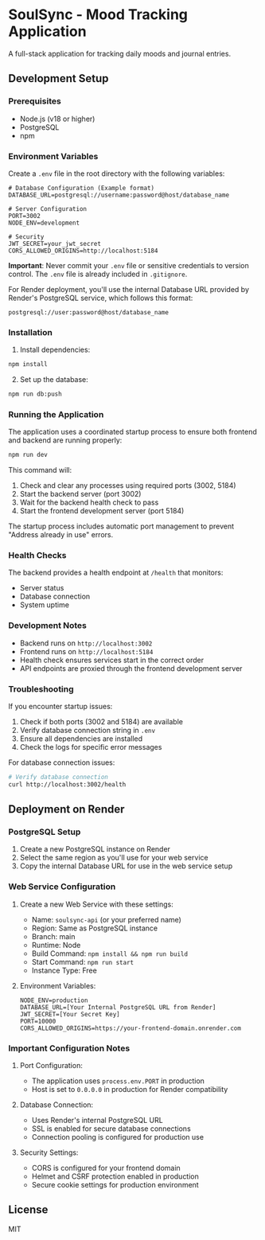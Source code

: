 # SoulSync - Mood Tracking Application

A full-stack application for tracking daily moods and journal entries.

## Development Setup

### Prerequisites

- Node.js (v18 or higher)
- PostgreSQL
- npm

### Environment Variables

Create a `.env` file in the root directory with the following variables:

```env
# Database Configuration (Example format)
DATABASE_URL=postgresql://username:password@host/database_name

# Server Configuration
PORT=3002
NODE_ENV=development

# Security
JWT_SECRET=your_jwt_secret
CORS_ALLOWED_ORIGINS=http://localhost:5184
```

**Important**: Never commit your `.env` file or sensitive credentials to version control. The `.env` file is already included in `.gitignore`.

For Render deployment, you'll use the internal Database URL provided by Render's PostgreSQL service, which follows this format:
```
postgresql://user:password@host/database_name
```

### Installation

1. Install dependencies:
```bash
npm install
```

2. Set up the database:
```bash
npm run db:push
```

### Running the Application

The application uses a coordinated startup process to ensure both frontend and backend are running properly:

```bash
npm run dev
```

This command will:
1. Check and clear any processes using required ports (3002, 5184)
2. Start the backend server (port 3002)
3. Wait for the backend health check to pass
4. Start the frontend development server (port 5184)

The startup process includes automatic port management to prevent "Address already in use" errors.

### Health Checks

The backend provides a health endpoint at `/health` that monitors:
- Server status
- Database connection
- System uptime

### Development Notes

- Backend runs on `http://localhost:3002`
- Frontend runs on `http://localhost:5184`
- Health check ensures services start in the correct order
- API endpoints are proxied through the frontend development server

### Troubleshooting

If you encounter startup issues:

1. Check if both ports (3002 and 5184) are available
2. Verify database connection string in `.env`
3. Ensure all dependencies are installed
4. Check the logs for specific error messages

For database connection issues:
```bash
# Verify database connection
curl http://localhost:3002/health
```

## Deployment on Render

### PostgreSQL Setup

1. Create a new PostgreSQL instance on Render
2. Select the same region as you'll use for your web service
3. Copy the internal Database URL for use in the web service setup

### Web Service Configuration

1. Create a new Web Service with these settings:
   - Name: `soulsync-api` (or your preferred name)
   - Region: Same as PostgreSQL instance
   - Branch: main
   - Runtime: Node
   - Build Command: `npm install && npm run build`
   - Start Command: `npm run start`
   - Instance Type: Free

2. Environment Variables:
   ```
   NODE_ENV=production
   DATABASE_URL=[Your Internal PostgreSQL URL from Render]
   JWT_SECRET=[Your Secret Key]
   PORT=10000
   CORS_ALLOWED_ORIGINS=https://your-frontend-domain.onrender.com
   ```

### Important Configuration Notes

1. Port Configuration:
   - The application uses `process.env.PORT` in production
   - Host is set to `0.0.0.0` in production for Render compatibility

2. Database Connection:
   - Uses Render's internal PostgreSQL URL
   - SSL is enabled for secure database connections
   - Connection pooling is configured for production use

3. Security Settings:
   - CORS is configured for your frontend domain
   - Helmet and CSRF protection enabled in production
   - Secure cookie settings for production environment

## License

MIT
